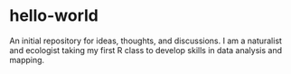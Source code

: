 # hello-world
An initial repository for ideas, thoughts, and discussions.
I am a naturalist and ecologist taking my first R class to develop skills in data analysis and mapping.
